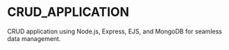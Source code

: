 # CRUD_APPLICATION
CRUD application using Node.js, Express, EJS, and MongoDB for seamless data management.
